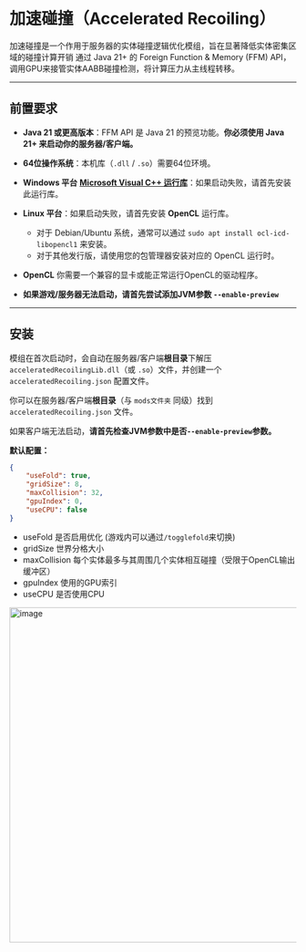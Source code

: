 # 加速碰撞（Accelerated Recoiling） 
加速碰撞是一个作用于服务器的实体碰撞逻辑优化模组，旨在显著降低实体密集区域的碰撞计算开销
通过 Java 21+ 的 Foreign Function & Memory (FFM) API，调用GPU来接管实体AABB碰撞检测，将计算压力从主线程转移。

---

## 前置要求

* **Java 21 或更高版本**：FFM API 是 Java 21 的预览功能。**你必须使用 Java 21+ 来启动你的服务器/客户端。**
* **64位操作系统**：本机库（`.dll` / `.so`）需要64位环境。
* **Windows 平台** [**Microsoft Visual C++ 运行库**](https://aka.ms/vs/17/release/vc_redist.x64.exe)：如果启动失败，请首先安装此运行库。
* **Linux 平台**：如果启动失败，请首先安装 **OpenCL** 运行库。
    * 对于 Debian/Ubuntu 系统，通常可以通过 `sudo apt install ocl-icd-libopencl1` 来安装。
    * 对于其他发行版，请使用您的包管理器安装对应的 OpenCL 运行时。
* **OpenCL** 你需要一个兼容的显卡或能正常运行OpenCL的驱动程序。

* **如果游戏/服务器无法启动，请首先尝试添加JVM参数 `--enable-preview`**

---

## 安装
模组在首次启动时，会自动在服务器/客户端**根目录**下解压 `acceleratedRecoilingLib.dll`（或 `.so`）文件，并创建一个 `acceleratedRecoiling.json` 配置文件。

你可以在服务器/客户端**根目录**（与 `mods文件夹` 同级）找到 `acceleratedRecoiling.json` 文件。

如果客户端无法启动，**请首先检查JVM参数中是否`--enable-preview`参数。**

**默认配置：**
```json
{
    "useFold": true, 
    "gridSize": 8,
    "maxCollision": 32, 
    "gpuIndex": 0, 
    "useCPU": false 
}
```
* useFold 是否启用优化 (游戏内可以通过`/togglefold`来切换)
* gridSize 世界分格大小
* maxCollision 每个实体最多与其周围几个实体相互碰撞（受限于OpenCL输出缓冲区）
* gpuIndex 使用的GPU索引
* useCPU 是否使用CPU
<img width="1364" height="588" alt="image" src="https://github.com/user-attachments/assets/4aac1540-3646-4486-a0f2-8d8ddab89d9c" />

